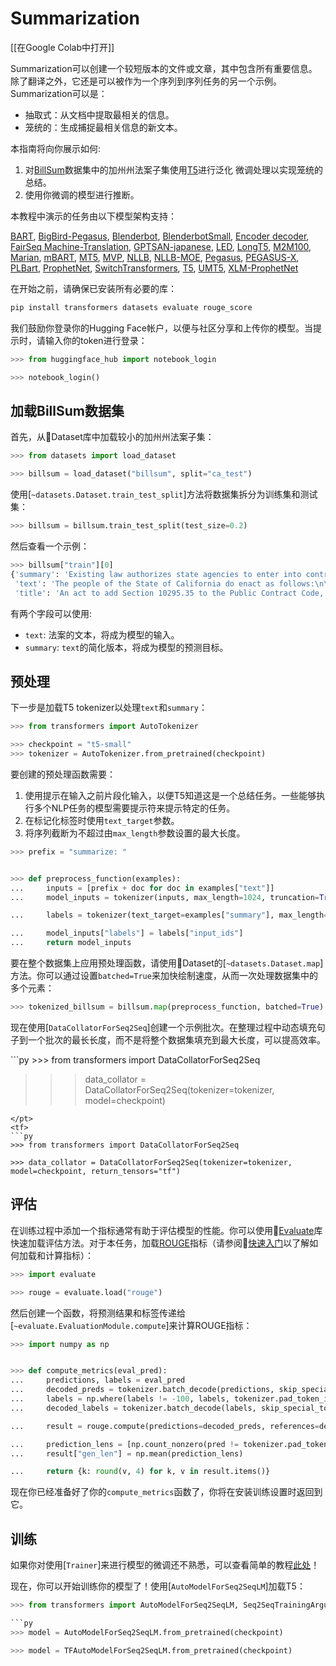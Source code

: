 <!--
# 文档标题
- 引用了原文中的视频和链接

# 摘要
1. 对发表日期等细节没有翻译，保留了原文
2. 翻译了剩余文本

# 翻译
-->
# Summarization

[[在Google Colab中打开]]

<Youtube id="yHnr5Dk2zCI"/>

Summarization可以创建一个较短版本的文件或文章，其中包含所有重要信息。除了翻译之外，它还是可以被作为一个序列到序列任务的另一个示例。Summarization可以是：

- 抽取式：从文档中提取最相关的信息。
- 笼统的：生成捕捉最相关信息的新文本。

本指南将向你展示如何:

1. 对[BillSum](https://huggingface.co/datasets/billsum)数据集中的加州州法案子集使用[T5](https://huggingface.co/t5-small)进行泛化 微调处理以实现笼统的总结。
2. 使用你微调的模型进行推断。

<Tip>
本教程中演示的任务由以下模型架构支持：

<!--此提示是Automatically generated by `make fix-copies`, do not fill manually.-->

[BART](../model_doc/bart), [BigBird-Pegasus](../model_doc/bigbird_pegasus), [Blenderbot](../model_doc/blenderbot), [BlenderbotSmall](../model_doc/blenderbot-small), [Encoder decoder](../model_doc/encoder-decoder), [FairSeq Machine-Translation](../model_doc/fsmt), [GPTSAN-japanese](../model_doc/gptsan-japanese), [LED](../model_doc/led), [LongT5](../model_doc/longt5), [M2M100](../model_doc/m2m_100), [Marian](../model_doc/marian), [mBART](../model_doc/mbart), [MT5](../model_doc/mt5), [MVP](../model_doc/mvp), [NLLB](../model_doc/nllb), [NLLB-MOE](../model_doc/nllb-moe), [Pegasus](../model_doc/pegasus), [PEGASUS-X](../model_doc/pegasus_x), [PLBart](../model_doc/plbart), [ProphetNet](../model_doc/prophetnet), [SwitchTransformers](../model_doc/switch_transformers), [T5](../model_doc/t5), [UMT5](../model_doc/umt5), [XLM-ProphetNet](../model_doc/xlm-prophetnet)

<!--生成提示结束-->

</Tip>

在开始之前，请确保已安装所有必要的库：

```bash
pip install transformers datasets evaluate rouge_score
```

我们鼓励你登录你的Hugging Face帐户，以便与社区分享和上传你的模型。当提示时，请输入你的token进行登录：

```py
>>> from huggingface_hub import notebook_login

>>> notebook_login()
```

## 加载BillSum数据集

首先，从🤗Dataset库中加载较小的加州州法案子集：

```py
>>> from datasets import load_dataset

>>> billsum = load_dataset("billsum", split="ca_test")
```

使用[`~datasets.Dataset.train_test_split`]方法将数据集拆分为训练集和测试集：

```py
>>> billsum = billsum.train_test_split(test_size=0.2)
```

然后查看一个示例：

```py
>>> billsum["train"][0]
{'summary': 'Existing law authorizes state agencies to enter into contracts for the acquisition of goods or services upon approval by the Department of General Services. Existing law sets forth various requirements and prohibitions for those contracts, including, but not limited to, a prohibition on entering into contracts for the acquisition of goods or services of $100,000 or more with a contractor that discriminates between spouses and domestic partners or same-sex and different-sex couples in the provision of benefits. Existing law provides that a contract entered into in violation of those requirements and prohibitions is void and authorizes the state or any person acting on behalf of the state to bring a civil action seeking a determination that a contract is in violation and therefore void. Under existing law, a willful violation of those requirements and prohibitions is a misdemeanor.\nThis bill would also prohibit a state agency from entering into contracts for the acquisition of goods or services of $100,000 or more with a contractor that discriminates between employees on the basis of gender identity in the provision of benefits, as specified. By expanding the scope of a crime, this bill would impose a state-mandated local program.\nThe California Constitution requires the state to reimburse local agencies and school districts for certain costs mandated by the state. Statutory provisions establish procedures for making that reimbursement.\nThis bill would provide that no reimbursement is required by this act for a specified reason.',
 'text': 'The people of the State of California do enact as follows:\n\n\nSECTION 1.\nSection 10295.35 is added to the Public Contract Code, to read:\n10295.35.\n(a) (1) Notwithstanding any other law, a state agency shall not enter into any contract for the acquisition of goods or services in the amount of one hundred thousand dollars ($100,000) or more with a contractor that, in the provision of benefits, discriminates between employees on the basis of an employee’s or dependent’s actual or perceived gender identity, including, but not limited to, the employee’s or dependent’s identification as transgender.\n(2) For purposes of this section, “contract” includes contracts with a cumulative amount of one hundred thousand dollars ($100,000) or more per contractor in each fiscal year.\n(3) For purposes of this section, an employee health plan is discriminatory if the plan is not consistent with Section 1365.5 of the Health and Safety Code and Section 10140 of the Insurance Code.\n(4) The requirements of this section shall apply only to those portions of a contractor’s operations that occur under any of the following conditions:\n(A) Within the state.\n(B) On real property outside the state if the property is owned by the state or if the state has a right to occupy the property, and if the contractor’s presence at that location is connected to a contract with the state.\n(C) Elsewhere in the United States where work related to a state contract is being performed.\n(b) Contractors shall treat as confidential, to the maximum extent allowed by law or by the requirement of the contractor’s insurance provider, any request by an employee or applicant for employment benefits or any documentation of eligibility for benefits submitted by an employee or applicant for employment.\n(c) After taking all reasonable measures to find a contractor that complies with this section, as determined by the state agency, the requirements of this section may be waived under any of the following circumstances:\n(1) There is only one prospective contractor willing to enter into a specific contract with the state agency.\n(2) The contract is necessary to respond to an emergency, as determined by the state agency, that endangers the public health, welfare, or safety, or the contract is necessary for the provision of essential services, and no entity that complies with the requirements of this section capable of responding to the emergency is immediately available.\n(3) The requirements of this section violate, or are inconsistent with, the terms or conditions of a grant, subvention, or agreement, if the agency has made a good faith attempt to change the terms or conditions of any grant, subvention, or agreement to authorize application of this section.\n(4) The contractor is providing wholesale or bulk water, power, or natural gas, the conveyance or transmission of the same, or ancillary services, as required for ensuring reliable services in accordance with good utility practice, if the purchase of the same cannot practically be accomplished through the standard competitive bidding procedures and the contractor is not providing direct retail services to end users.\n(d) (1) A contractor shall not be deemed to discriminate in the provision of benefits if the contractor, in providing the benefits, pays the actual costs incurred in obtaining the benefit.\n(2) If a contractor is unable to provide a certain benefit, despite taking reasonable measures to do so, the contractor shall not be deemed to discriminate in the provision of benefits.\n(e) (1) Every contract subject to this chapter shall contain a statement by which the contractor certifies that the contractor is in compliance with this section.\n(2) The department or other contracting agency shall enforce this section pursuant to its existing enforcement powers.\n(3) (A) If a contractor falsely certifies that it is in compliance with this section, the contract with that contractor shall be subject to Article 9 (commencing with Section 10420), unless, within a time period specified by the department or other contracting agency, the contractor provides to the department or agency proof that it has complied, or is in the process of complying, with this section.\n(B) The application of the remedies or penalties contained in Article 9 (commencing with Section 10420) to a contract subject to this chapter shall not preclude the application of any existing remedies otherwise available to the department or other contracting agency under its existing enforcement powers.\n(f) Nothing in this section is intended to regulate the contracting practices of any local jurisdiction.\n(g) This section shall be construed so as not to conflict with applicable federal laws, rules, or regulations. In the event that a court or agency of competent jurisdiction holds that federal law, rule, or regulation invalidates any clause, sentence, paragraph, or section of this code or the application thereof to any person or circumstances, it is the intent of the state that the court or agency sever that clause, sentence, paragraph, or section so that the remainder of this section shall remain in effect.\nSEC. 2.\nSection 10295.35 of the Public Contract Code shall not be construed to create any new enforcement authority or responsibility in the Department of General Services or any other contracting agency.\nSEC. 3.\nNo reimbursement is required by this act pursuant to Section 6 of Article XIII\u2009B of the California Constitution because the only costs that may be incurred by a local agency or school district will be incurred because this act creates a new crime or infraction, eliminates a crime or infraction, or changes the penalty for a crime or infraction, within the meaning of Section 17556 of the Government Code, or changes the definition of a crime within the meaning of Section 6 of Article XIII\u2009B of the California Constitution.',
 'title': 'An act to add Section 10295.35 to the Public Contract Code, relating to public contracts.'}
```

有两个字段可以使用:

- `text`: 法案的文本，将成为模型的输入。
- `summary`: `text`的简化版本，将成为模型的预测目标。

## 预处理

下一步是加载T5 tokenizer以处理`text`和`summary`：

```py
>>> from transformers import AutoTokenizer

>>> checkpoint = "t5-small"
>>> tokenizer = AutoTokenizer.from_pretrained(checkpoint)
```

要创建的预处理函数需要：

1. 使用提示在输入之前片段化输入，以便T5知道这是一个总结任务。一些能够执行多个NLP任务的模型需要提示符来提示特定的任务。
2. 在标记化标签时使用`text_target`参数。
3. 将序列截断为不超过由`max_length`参数设置的最大长度。

```py
>>> prefix = "summarize: "


>>> def preprocess_function(examples):
...     inputs = [prefix + doc for doc in examples["text"]]
...     model_inputs = tokenizer(inputs, max_length=1024, truncation=True)

...     labels = tokenizer(text_target=examples["summary"], max_length=128, truncation=True)

...     model_inputs["labels"] = labels["input_ids"]
...     return model_inputs
```

要在整个数据集上应用预处理函数，请使用🤗Dataset的[`~datasets.Dataset.map`]方法。你可以通过设置`batched=True`来加快绘制速度，从而一次处理数据集中的多个元素：

```py
>>> tokenized_billsum = billsum.map(preprocess_function, batched=True)
```

现在使用[`DataCollatorForSeq2Seq`]创建一个示例批次。在整理过程中动态填充句子到一个批次的最长长度，而不是将整个数据集填充到最大长度，可以提高效率。

<frameworkcontent>
<pt>
```py
>>> from transformers import DataCollatorForSeq2Seq

>>> data_collator = DataCollatorForSeq2Seq(tokenizer=tokenizer, model=checkpoint)
```
</pt>
<tf>
```py
>>> from transformers import DataCollatorForSeq2Seq

>>> data_collator = DataCollatorForSeq2Seq(tokenizer=tokenizer, model=checkpoint, return_tensors="tf")
```
</tf>
</frameworkcontent>

## 评估

在训练过程中添加一个指标通常有助于评估模型的性能。你可以使用🤗[Evaluate](https://huggingface.co/docs/evaluate/index)库快速加载评估方法。对于本任务，加载[ROUGE](https://huggingface.co/spaces/evaluate-metric/rouge)指标（请参阅🤗[快速入门](https://huggingface.co/docs/evaluate/a_quick_tour)以了解如何加载和计算指标）：

```py
>>> import evaluate

>>> rouge = evaluate.load("rouge")
```

然后创建一个函数，将预测结果和标签传递给[`~evaluate.EvaluationModule.compute`]来计算ROUGE指标：

```py
>>> import numpy as np


>>> def compute_metrics(eval_pred):
...     predictions, labels = eval_pred
...     decoded_preds = tokenizer.batch_decode(predictions, skip_special_tokens=True)
...     labels = np.where(labels != -100, labels, tokenizer.pad_token_id)
...     decoded_labels = tokenizer.batch_decode(labels, skip_special_tokens=True)

...     result = rouge.compute(predictions=decoded_preds, references=decoded_labels, use_stemmer=True)

...     prediction_lens = [np.count_nonzero(pred != tokenizer.pad_token_id) for pred in predictions]
...     result["gen_len"] = np.mean(prediction_lens)

...     return {k: round(v, 4) for k, v in result.items()}
```

现在你已经准备好了你的`compute_metrics`函数了，你将在安装训练设置时返回到它。

## 训练

<frameworkcontent>
<pt>
<Tip>

如果你对使用[`Trainer`]来进行模型的微调还不熟悉，可以查看简单的教程[此处](../training.md#train-with-pytorch-trainer)！

</Tip>

现在，你可以开始训练你的模型了！使用[`AutoModelForSeq2SeqLM`]加载T5：

```py
>>> from transformers import AutoModelForSeq2SeqLM, Seq2SeqTrainingArguments, Seq2SeqTrainer

```py
>>> model = AutoModelForSeq2SeqLM.from_pretrained(checkpoint)
```

```py
>>> model = TFAutoModelForSeq2SeqLM.from_pretrained(checkpoint)
```

